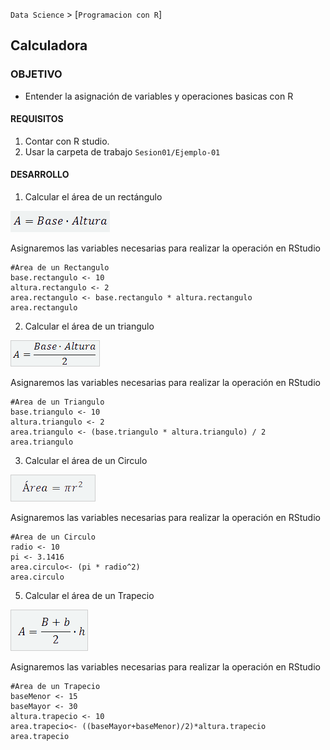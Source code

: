 `Data Science` > [`Programacion con R`]
## Calculadora  

### OBJETIVO
- Entender la asignación de variables y operaciones basicas con R

#### REQUISITOS
1. Contar con R studio.
1. Usar la carpeta de trabajo `Sesion01/Ejemplo-01`

#### DESARROLLO

1. Calcular el área de un rectángulo 

![formula rectangulo](img/1.png)

Asignaremos las variables necesarias para realizar la operación en RStudio

	
	#Area de un Rectangulo
	base.rectangulo <- 10
	altura.rectangulo <- 2
	area.rectangulo <- base.rectangulo * altura.rectangulo
	area.rectangulo
	

2. Calcular el área de un triangulo

![formula triangulo](img/formulaTriangulo.png)

Asignaremos las variables necesarias para realizar la operación en RStudio

	
	#Area de un Triangulo
	base.triangulo <- 10
	altura.triangulo <- 2
	area.triangulo <- (base.triangulo * altura.triangulo) / 2
	area.triangulo
	
	
3. Calcular el área de un Circulo

![formula rectangulo](img/formulaCirculo.png)

Asignaremos las variables necesarias para realizar la operación en RStudio

	
	#Area de un Circulo
	radio <- 10
	pi <- 3.1416
	area.circulo<- (pi * radio^2)
	area.circulo
		
5. Calcular el área de un Trapecio

![formula rectangulo](img/formulaTrapecio.png)

Asignaremos las variables necesarias para realizar la operación en RStudio

	
	#Area de un Trapecio
	baseMenor <- 15
	baseMayor <- 30
	altura.trapecio <- 10
	area.trapecio<- ((baseMayor+baseMenor)/2)*altura.trapecio
	area.trapecio
		

	